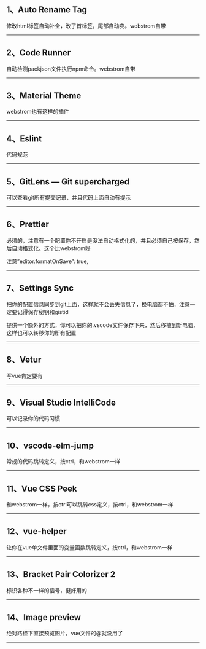 ## 1、Auto Rename Tag

修改html标签自动补全，改了首标签，尾部自动变。webstrom自带

------

## 2、Code Runner

自动检测packjson文件执行npm命令。webstrom自带

------

## 3、Material Theme

webstrom也有这样的插件

------

## 4、Eslint

代码规范

------

## 5、GitLens — Git supercharged

可以查看git所有提交记录，并且代码上面自动有提示

------

## 6、Prettier

必须的，注意有一个配置你不开启是没法自动格式化的，并且必须自己按保存，然后自动格式化。这个比webstrom好

注意”editor.formatOnSave”: true,

------

## 7、Settings Sync

把你的配置信息同步到git上面，这样就不会丢失信息了，换电脑都不怕，注意一定要记得保存秘钥和gistid

提供一个额外的方式，你可以把你的.vscode文件保存下来，然后移植到新电脑，这样也可以转移你的所有配置

------

## 8、Vetur

写vue肯定要有

------

## 9、Visual Studio IntelliCode

可以记录你的代码习惯

------

## 10、vscode-elm-jump

常规的代码跳转定义，按ctrl，和webstrom一样

------

## 11、Vue CSS Peek

和webstrom一样，按ctrl可以跳转css定义，按ctrl，和webstrom一样

------

## 12、vue-helper

让你在vue单文件里面的变量函数跳转定义，按ctrl，和webstrom一样

------

## 13、Bracket Pair Colorizer 2

标识各种不一样的括号，挺好用的

------

## 14、Image preview

绝对路径下直接预览图片，vue文件的@就没用了

------

